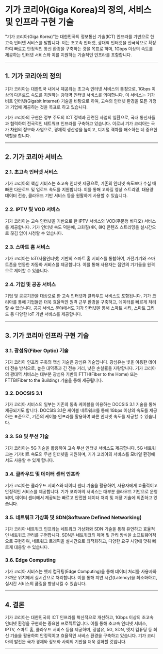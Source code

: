 # 기가 코리아(Giga Korea)의 정의, 서비스 및 인프라 구현 기술

"기가 코리아(Giga Korea)"는 대한민국의 정보통신 기술(ICT) 인프라를 기반으로 한 고속 인터넷 서비스를 말합니다. 이는 초고속 인터넷, 광대역 인터넷을 전국적으로 확장하여 빠르고 안정적인 통신 환경을 구축하는 것을 목표로 하며, 1Gbps 이상의 속도를 제공하는 인터넷 서비스와 이를 지원하는 기술적인 인프라를 포함합니다.

---

## 1. 기가 코리아의 정의

기가 코리아는 대한민국 내에서 제공되는 초고속 인터넷 서비스의 통칭으로, 1Gbps 이상의 다운로드 속도를 지원하는 광대역 인터넷 서비스를 의미합니다. 이 서비스는 기가비트 인터넷(Gigabit Internet) 기술을 바탕으로 하여, 고속의 인터넷 환경을 모든 가정과 기업에 제공하는 것을 목표로 하고 있습니다.

기가 코리아의 구현은 정부 주도의 ICT 정책과 관련된 사업의 일환으로, 국내 통신사들과 협력하여 전국적인 네트워크 인프라를 구축하고 있습니다. 이로써 기가 코리아는 국가 차원의 정보화 사업으로, 경제적 생산성을 높이고, 디지털 격차를 해소하는 데 중요한 역할을 합니다.

---

## 2. 기가 코리아 서비스

### 2.1. 초고속 인터넷 서비스
기가 코리아의 핵심 서비스는 초고속 인터넷 제공으로, 기존의 인터넷 속도보다 수십 배 빠른 다운로드 및 업로드 속도를 지원합니다. 이를 통해 고화질 영상 스트리밍, 대용량 데이터 전송, 클라우드 기반 서비스 등을 원활하게 사용할 수 있습니다.

### 2.2. IPTV 및 VOD 서비스
기가 코리아는 고속 인터넷을 기반으로 한 IPTV 서비스와 VOD(주문형 비디오) 서비스를 제공합니다. 기가 인터넷 속도 덕분에, 고화질(4K, 8K) 콘텐츠 스트리밍을 실시간으로 끊김 없이 시청할 수 있습니다.

### 2.3. 스마트 홈 서비스
기가 코리아는 IoT(사물인터넷) 기반의 스마트 홈 서비스를 통합하여, 가전기기와 스마트폰을 연동한 자동화 서비스를 제공합니다. 이를 통해 사용자는 집안의 기기들을 원격으로 제어할 수 있습니다.

### 2.4. 기업 및 공공 서비스
기업 및 공공기관을 대상으로 한 고속 인터넷과 클라우드 서비스도 포함됩니다. 기가 코리아를 통해 기업들은 더욱 효율적인 원격 근무 환경을 구축하고, 데이터를 빠르게 처리할 수 있습니다. 공공 서비스 분야에서도 기가 인터넷을 통해 스마트 시티, 스마트 그리드 등 다양한 IoT 기반 서비스를 제공합니다.

---

## 3. 기가 코리아 인프라 구현 기술

### 3.1. 광섬유(Fiber Optic) 기술
기가 코리아 인프라 구축의 핵심 기술은 광섬유 기술입니다. 광섬유는 빛을 이용한 데이터 전송 방식으로, 높은 대역폭과 긴 전송 거리, 낮은 손실률을 자랑합니다. 기가 코리아의 광대역 서비스는 대부분 광섬유 기반의 FTTH(Fiber to the Home) 또는 FTTB(Fiber to the Building) 기술을 통해 제공됩니다.

### 3.2. DOCSIS 3.1
기가 코리아 서비스의 일부는 기존의 동축 케이블을 이용하는 DOCSIS 3.1 기술을 통해 제공되기도 합니다. DOCSIS 3.1은 케이블 네트워크를 통해 1Gbps 이상의 속도를 제공하는 표준으로, 기존의 케이블 인프라를 활용하여 빠른 인터넷 속도를 제공할 수 있습니다.

### 3.3. 5G 및 무선 기술
기가 코리아는 5G 기술을 활용하여 고속 무선 인터넷 서비스도 제공합니다. 5G 네트워크는 기가비트 속도의 무선 인터넷을 지원하며, 기가 코리아의 서비스를 모바일 환경에서도 사용할 수 있게 합니다.

### 3.4. 클라우드 및 데이터 센터 인프라
기가 코리아는 클라우드 서비스와 데이터 센터 기술을 활용하여, 사용자에게 효율적이고 안정적인 서비스를 제공합니다. 기가 코리아의 서비스는 대부분 클라우드 기반으로 운영되며, 데이터 센터에서 제공되는 빠르고 안전한 데이터 처리 및 저장 기술에 의존하고 있습니다.

### 3.5. 네트워크 가상화 및 SDN(Software Defined Networking)
기가 코리아 네트워크 인프라는 네트워크 가상화와 SDN 기술을 통해 유연하고 효율적인 네트워크 관리를 구현합니다. SDN은 네트워크의 제어 및 관리 방식을 소프트웨어적으로 구현하여, 네트워크 트래픽을 실시간으로 최적화하고, 다양한 요구 사항에 맞춰 빠르게 대응할 수 있습니다.

### 3.6. Edge Computing
기가 코리아 서비스는 엣지 컴퓨팅(Edge Computing)을 통해 데이터 처리를 사용자와 가까운 위치에서 실시간으로 처리합니다. 이를 통해 지연 시간(Latency)을 최소화하고, 실시간 서비스의 품질을 향상시킬 수 있습니다.

---

## 4. 결론

기가 코리아는 대한민국의 ICT 인프라를 혁신적으로 개선하고, 1Gbps 이상의 초고속 인터넷 환경을 구현하는 중요한 프로젝트입니다. 이를 통해 초고속 인터넷 서비스, IPTV, 스마트 홈, 클라우드 서비스 등을 제공하며, 광섬유, 5G, SDN, 엣지 컴퓨팅 등 최신 기술을 활용하여 안정적이고 효율적인 서비스 환경을 구축하고 있습니다. 기가 코리아의 발전은 국가 경제와 정보화 사회의 기반을 더욱 강화할 것입니다.

---
